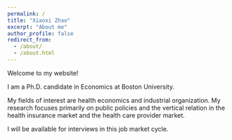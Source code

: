 ```yaml
---
permalink: /
title: "Xiaoxi Zhao"
excerpt: "About me"
author_profile: false
redirect_from: 
  - /about/
  - /about.html
---
```


Welcome to my website! 

I am a Ph.D. candidate in Economics at Boston University.

My fields of interest are health economics and industrial organization. My research focuses primarily on public policies and the vertical relation in the health insurance market and the health care provider market.

I will be available for interviews in this job market cycle.
